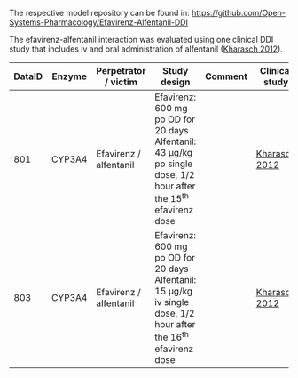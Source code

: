 The respective model repository can be found in:
https://github.com/Open-Systems-Pharmacology/Efavirenz-Alfentanil-DDI

The efavirenz-alfentanil interaction was evaluated using one clinical DDI study that includes iv and oral administration of alfentanil ([Kharasch 2012](#4-References)).



| DataID | Enzyme | Perpetrator / victim   | Study design                                                 | Comment | Clinical study                 |
| ------ | ------ | ---------------------- | ------------------------------------------------------------ | ------- | ------------------------------ |
| 801    | CYP3A4 | Efavirenz / alfentanil | Efavirenz: 600 mg po OD for 20 days<br />Alfentanil: 43 µg/kg po single dose, 1/2 hour after the 15<sup>th</sup> efavirenz dose |         | [Kharasch 2012](#4-References) |
| 803    | CYP3A4 | Efavirenz / alfentanil | Efavirenz: 600 mg po OD for 20 days<br />Alfentanil: 15 µg/kg iv single dose, 1/2 hour after the 16<sup>th</sup> efavirenz dose |         | [Kharasch 2012](#4-References) |


